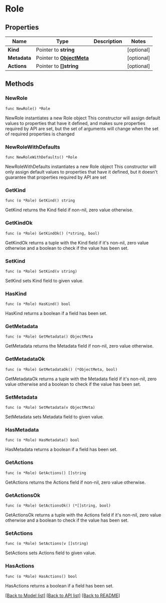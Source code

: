 # Role

## Properties

Name | Type | Description | Notes
------------ | ------------- | ------------- | -------------
**Kind** | Pointer to **string** |  | [optional] 
**Metadata** | Pointer to [**ObjectMeta**](ObjectMeta.md) |  | [optional] 
**Actions** | Pointer to **[]string** |  | [optional] 

## Methods

### NewRole

`func NewRole() *Role`

NewRole instantiates a new Role object
This constructor will assign default values to properties that have it defined,
and makes sure properties required by API are set, but the set of arguments
will change when the set of required properties is changed

### NewRoleWithDefaults

`func NewRoleWithDefaults() *Role`

NewRoleWithDefaults instantiates a new Role object
This constructor will only assign default values to properties that have it defined,
but it doesn't guarantee that properties required by API are set

### GetKind

`func (o *Role) GetKind() string`

GetKind returns the Kind field if non-nil, zero value otherwise.

### GetKindOk

`func (o *Role) GetKindOk() (*string, bool)`

GetKindOk returns a tuple with the Kind field if it's non-nil, zero value otherwise
and a boolean to check if the value has been set.

### SetKind

`func (o *Role) SetKind(v string)`

SetKind sets Kind field to given value.

### HasKind

`func (o *Role) HasKind() bool`

HasKind returns a boolean if a field has been set.

### GetMetadata

`func (o *Role) GetMetadata() ObjectMeta`

GetMetadata returns the Metadata field if non-nil, zero value otherwise.

### GetMetadataOk

`func (o *Role) GetMetadataOk() (*ObjectMeta, bool)`

GetMetadataOk returns a tuple with the Metadata field if it's non-nil, zero value otherwise
and a boolean to check if the value has been set.

### SetMetadata

`func (o *Role) SetMetadata(v ObjectMeta)`

SetMetadata sets Metadata field to given value.

### HasMetadata

`func (o *Role) HasMetadata() bool`

HasMetadata returns a boolean if a field has been set.

### GetActions

`func (o *Role) GetActions() []string`

GetActions returns the Actions field if non-nil, zero value otherwise.

### GetActionsOk

`func (o *Role) GetActionsOk() (*[]string, bool)`

GetActionsOk returns a tuple with the Actions field if it's non-nil, zero value otherwise
and a boolean to check if the value has been set.

### SetActions

`func (o *Role) SetActions(v []string)`

SetActions sets Actions field to given value.

### HasActions

`func (o *Role) HasActions() bool`

HasActions returns a boolean if a field has been set.


[[Back to Model list]](../README.md#documentation-for-models) [[Back to API list]](../README.md#documentation-for-api-endpoints) [[Back to README]](../README.md)


